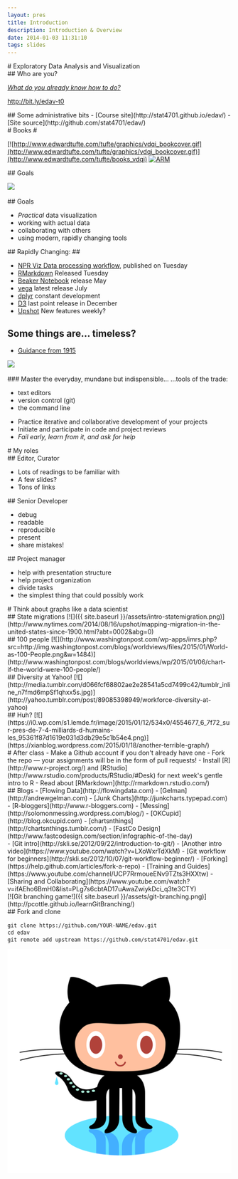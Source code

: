 ```yaml
---
layout: pres
title: Introduction
description: Introduction & Overview
date: 2014-01-03 11:31:10
tags: slides
---
```


<section>
	<section>
# Exploratory Data Analysis and Visualization
</section>
	<section>
## Who are you? 

[*What do you already know how to do?*](http://bit.ly/edav-t0)

<http://bit.ly/edav-t0>
</section>
</section>

<section>
	<section>
## Some administrative bits
- [Course site](http://stat4701.github.io/edav/)
- [Site source](http://github.com/stat4701/edav/)

</section>
	<section>
# Books #

[![http://www.edwardtufte.com/tufte/graphics/vdqi_bookcover.gif](http://www.edwardtufte.com/tufte/graphics/vdqi_bookcover.gif)](http://www.edwardtufte.com/tufte/books_vdqi)
[![ARM](http://ecx.images-amazon.com/images/I/31ELobreacL._BO2,204,203,200_PIsitb-sticker-arrow-click-small,TopRight,12,-30_AA300_SH20_OU01_.jpg)](http://www.amazon.com/Analysis-Regression-Multilevel-Hierarchical-Models/dp/052168689X)

</section>
</section>

<section>
	<section>
## Goals

[![](http://static.squarespace.com/static/5150aec6e4b0e340ec52710a/t/51525c33e4b0b3e0d10f77ab/1364352052403/Data_Science_VD.png?format=750w)](http://drewconway.com/zia/2013/3/26/the-data-science-venn-diagram)

</section>
	<section>
## Goals

- *Practical* data visualization
- working with actual data
- collaborating with others
- using modern, rapidly changing tools

</section>
	<section>
## Rapidly Changing: ##

- [NPR Viz Data processing workflow](http://blog.apps.npr.org/2014/09/02/reusable-data-processing.html), published on Tuesday
- [RMarkdown](https://github.com/rstudio/rmarkdown/commits/master) Released Tuesday
- [Beaker Notebook](http://beakernotebook.com) release May
- [vega](Vega) latest release July
- [dplyr](https://github.com/hadley/dplyr) constant development
- [D3](https://github.com/mbostock/d3) last point release in December
- [Upshot](https://github.com/theupshot) New features weekly?

</section>
	<section>

## Some things are… timeless? ##

- [Guidance from 1915](http://sappingattention.blogspot.com/2014/08/data-visualization-rules-1915.html)

![](http://4.bp.blogspot.com/-gRF2vrK5VZc/U-qIG-FLrrI/AAAAAAAAEeM/A7hLYmTbrXU/s1600/1890StatAt.jpeg)

</section>
	<section>
### Master the everyday, mundane but indispensible…
…tools of the trade: 

- text editors
- version control (git)
- the command line

</section>
	<section>

- Practice iterative and collaborative development of your projects
- Initiate and participate in code and project reviews
- *Fail early, learn from it, and ask for help*
</section>
</section>

<section>
<section>
# My roles
</section>
	<section>
## Editor, Curator

- Lots of readings to be familiar with
- A few slides?
- Tons of links

</section>
	<section>
## Senior Developer

- debug
- readable
- reproducible
- present
- share mistakes!

</section>
	<section>
## Project manager

- help with presentation structure
- help project organization 
- divide tasks
- the simplest thing that could possibly work

</section>
</section>


<section>
	<section>
# Think about graphs like a data scientist  
</section>
	<section>
## State migrations
[![]({{ site.baseurl }}/assets/intro-statemigration.png)](http://www.nytimes.com/2014/08/16/upshot/mapping-migration-in-the-united-states-since-1900.html?abt=0002&abg=0)
</section>
	<section>
## 100 people
[![](http://www.washingtonpost.com/wp-apps/imrs.php?src=http://img.washingtonpost.com/blogs/worldviews/files/2015/01/World-as-100-People.png&w=1484)](http://www.washingtonpost.com/blogs/worldviews/wp/2015/01/06/chart-if-the-world-were-100-people/)
</section>
	<section>
## Diversity at Yahoo!
[![](http://media.tumblr.com/d066fcf68802ae2e28541a5cd7499c42/tumblr_inline_n7fmd6mpSf1qhxx5s.jpg)](http://yahoo.tumblr.com/post/89085398949/workforce-diversity-at-yahoo)
</section>
	<section>
## Huh?
[![](https://i0.wp.com/s1.lemde.fr/image/2015/01/12/534x0/4554677_6_7f72_sur-pres-de-7-4-milliards-d-humains-les_95361f87d1619e031d3db29e5c1b54e4.png)](https://xianblog.wordpress.com/2015/01/18/another-terrible-graph/)
</section>
</section> 



<section>
	<section>
# After class
- Make a Github account if you don't already have one
- Fork the repo — your assignments will be in the form of pull requests!
- Install [R](http://www.r-project.org/) and [RStudio](http://www.rstudio.com/products/RStudio/#Desk) for next week's gentle intro to R
- Read about [RMarkdown](http://rmarkdown.rstudio.com/)

</section>
	<section>
## Blogs
- [Flowing Data](http://flowingdata.com)
- [Gelman](http://andrewgelman.com)
- [Junk Charts](http://junkcharts.typepad.com)
- [R-bloggers](http://www.r-bloggers.com)
- [Messing](http://solomonmessing.wordpress.com/blog/)
- [OKCupid](http://blog.okcupid.com)
- [chartsnthings](http://chartsnthings.tumblr.com/)
- [FastCo Design](http://www.fastcodesign.com/section/infographic-of-the-day)
</section>
	<section>
- [Git intro](http://skli.se/2012/09/22/introduction-to-git/)
- [Another intro video](https://www.youtube.com/watch?v=LXoWxrTdXkM)
- [Git workflow for beginners](http://skli.se/2012/10/07/git-workflow-beginner/)
- [Forking](https://help.github.com/articles/fork-a-repo)
- [Training and Guides](https://www.youtube.com/channel/UCP7RrmoueENv9TZts3HXXtw)
- [Sharing and Collaborating](https://www.youtube.com/watch?v=ifAEho6BmH0&list=PLg7s6cbtAD17uAwaZwiykDci_q3te3CTY)

</section>
	<section>
[![Git branching game!]({{ site.baseurl }}/assets/git-branching.png)](http://pcottle.github.io/learnGitBranching/)

</section>
	<section>
## Fork and clone


    git clone https://github.com/YOUR-NAME/edav.git
    cd edav
    git remote add upstream https://github.com/stat4701/edav.git

[![](https://raw.githubusercontent.com/github/media/master/octocats/octocat.png)](https://github.com/)


</section>
</section>
